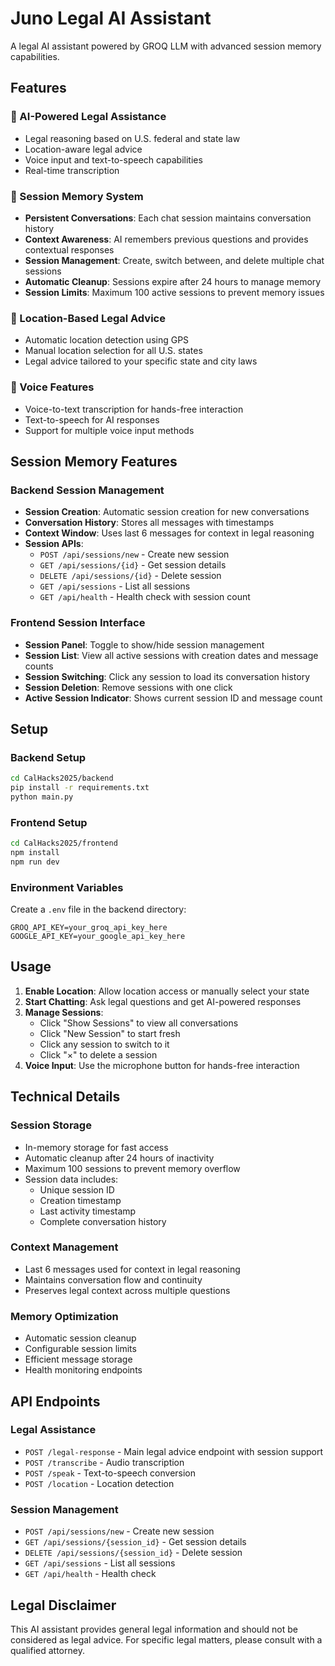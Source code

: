 # Juno Legal AI Assistant

A legal AI assistant powered by GROQ LLM with advanced session memory capabilities.

## Features

### 🤖 AI-Powered Legal Assistance
- Legal reasoning based on U.S. federal and state law
- Location-aware legal advice
- Voice input and text-to-speech capabilities
- Real-time transcription

### 💾 Session Memory System
- **Persistent Conversations**: Each chat session maintains conversation history
- **Context Awareness**: AI remembers previous questions and provides contextual responses
- **Session Management**: Create, switch between, and delete multiple chat sessions
- **Automatic Cleanup**: Sessions expire after 24 hours to manage memory
- **Session Limits**: Maximum 100 active sessions to prevent memory issues

### 📍 Location-Based Legal Advice
- Automatic location detection using GPS
- Manual location selection for all U.S. states
- Legal advice tailored to your specific state and city laws

### 🎤 Voice Features
- Voice-to-text transcription for hands-free interaction
- Text-to-speech for AI responses
- Support for multiple voice input methods

## Session Memory Features

### Backend Session Management
- **Session Creation**: Automatic session creation for new conversations
- **Conversation History**: Stores all messages with timestamps
- **Context Window**: Uses last 6 messages for context in legal reasoning
- **Session APIs**: 
  - `POST /api/sessions/new` - Create new session
  - `GET /api/sessions/{id}` - Get session details
  - `DELETE /api/sessions/{id}` - Delete session
  - `GET /api/sessions` - List all sessions
  - `GET /api/health` - Health check with session count

### Frontend Session Interface
- **Session Panel**: Toggle to show/hide session management
- **Session List**: View all active sessions with creation dates and message counts
- **Session Switching**: Click any session to load its conversation history
- **Session Deletion**: Remove sessions with one click
- **Active Session Indicator**: Shows current session ID and message count

## Setup

### Backend Setup
```bash
cd CalHacks2025/backend
pip install -r requirements.txt
python main.py
```

### Frontend Setup
```bash
cd CalHacks2025/frontend
npm install
npm run dev
```

### Environment Variables
Create a `.env` file in the backend directory:
```env
GROQ_API_KEY=your_groq_api_key_here
GOOGLE_API_KEY=your_google_api_key_here
```

## Usage

1. **Enable Location**: Allow location access or manually select your state
2. **Start Chatting**: Ask legal questions and get AI-powered responses
3. **Manage Sessions**: 
   - Click "Show Sessions" to view all conversations
   - Click "New Session" to start fresh
   - Click any session to switch to it
   - Click "×" to delete a session
4. **Voice Input**: Use the microphone button for hands-free interaction

## Technical Details

### Session Storage
- In-memory storage for fast access
- Automatic cleanup after 24 hours of inactivity
- Maximum 100 sessions to prevent memory overflow
- Session data includes:
  - Unique session ID
  - Creation timestamp
  - Last activity timestamp
  - Complete conversation history

### Context Management
- Last 6 messages used for context in legal reasoning
- Maintains conversation flow and continuity
- Preserves legal context across multiple questions

### Memory Optimization
- Automatic session cleanup
- Configurable session limits
- Efficient message storage
- Health monitoring endpoints

## API Endpoints

### Legal Assistance
- `POST /legal-response` - Main legal advice endpoint with session support
- `POST /transcribe` - Audio transcription
- `POST /speak` - Text-to-speech conversion
- `POST /location` - Location detection

### Session Management
- `POST /api/sessions/new` - Create new session
- `GET /api/sessions/{session_id}` - Get session details
- `DELETE /api/sessions/{session_id}` - Delete session
- `GET /api/sessions` - List all sessions
- `GET /api/health` - Health check

## Legal Disclaimer

This AI assistant provides general legal information and should not be considered as legal advice. For specific legal matters, please consult with a qualified attorney.
